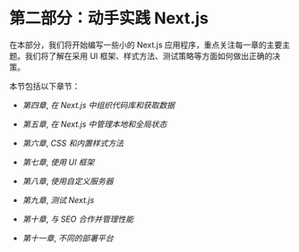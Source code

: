 # 第二部分：动手实践 Next.js

在本部分，我们将开始编写一些小的 Next.js 应用程序，重点关注每一章的主要主题。我们将了解在采用 UI 框架、样式方法、测试策略等方面如何做出正确的决策。

本节包括以下章节：

+   *第四章*, *在 Next.js 中组织代码库和获取数据*

+   *第五章*, *在 Next.js 中管理本地和全局状态*

+   *第六章*, *CSS 和内置样式方法*

+   *第七章*, *使用 UI 框架*

+   *第八章*, *使用自定义服务器*

+   *第九章*, *测试 Next.js*

+   *第十章*, *与 SEO 合作并管理性能*

+   *第十一章*, *不同的部署平台*
